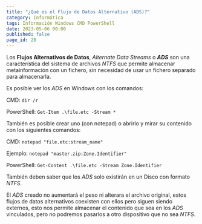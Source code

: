 ```yaml
---
title: "¿Qué es el Flujo de Datos Alternativo (ADS)?"
category: Informática
tags: Información Windows CMD PowerShell
date: 2023-05-06 00:00
published: false
page_id: 28
---
```


Los **Flujos Alternativos de Datos**, *Alternate Data Streams* o ***ADS*** son una característica del sistema de archivos *NTFS* que permite almacenar metainformación con un fichero, sin necesidad de usar un fichero separado para almacenarla.

Es posible ver los *ADS* en Windows con los comandos:

CMD: `dir /r`

PowerShell: `Get-Item .\file.etc -Stream *`

También es posible crear uno (con notepad) o abrirlo y mirar su contenido con los siguientes comandos:

CMD: `notepad "file.etc:stream_name"`

Ejemplo: `notepad "master.zip:Zone.Identifier"`

PowerShell: `Get-Content .\file.etc -Stream Zone.Identifier`

También deben saber que los *ADS* solo existirán en un Disco con formato *NTFS*.

El *ADS* creado no aumentará el peso ni alterara el archivo original, estos flujos de datos alternativos coexisten con ellos pero siguen siendo externos, esto nos permite almacenar el contenido que sea en los *ADS* vinculados, pero no podremos pasarlos a otro dispositivo que no sea *NTFS*.

